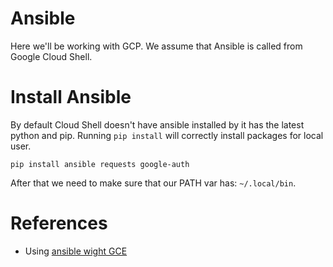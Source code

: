 # Ansible
Here we'll be working with GCP. We assume that Ansible is called from Google Cloud Shell.

# Install Ansible
By default Cloud Shell doesn't have ansible installed by it has the latest python and pip. Running `pip install` will correctly install packages for local user.

```
pip install ansible requests google-auth
```

After that we need to make sure that our PATH var has:
`~/.local/bin`.

# References
* Using [ansible wight GCE](https://docs.ansible.com/ansible/latest/scenario_guides/guide_gce.html)